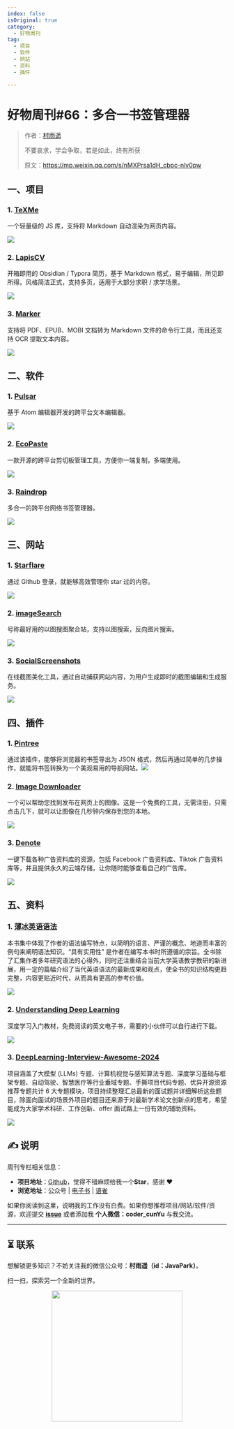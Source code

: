 ```yaml
---
index: false
isOriginal: true
category:
  - 好物周刊
tag:
  - 项目
  - 软件
  - 网站
  - 资料
  - 插件

---
```


# 好物周刊#66：多合一书签管理器

> 作者：[村雨遥](https://github.com/cunyu1943)
> 
> 不要哀求，学会争取，若是如此，终有所获
> 
> 原文：https://mp.weixin.qq.com/s/nMXPrsa1dH_cbpc-nlv0pw

## 一、项目

### 1. [TeXMe](https://github.com/susam/texme)

一个轻量级的 JS 库，支持将 Markdown 自动渲染为网页内容。

![](assets/0720-0726/1721692638454-66110f3b-9d7d-4fdf-b5b0-c76ea1a0b527.webp)

### 2. [LapisCV](https://github.com/BingyanStudio/LapisCV)

开箱即用的 Obsidian / Typora 简历，基于 Markdown 格式，易于编辑，所见即所得。风格简洁正式，支持多页，适用于大部分求职 / 求学场景。

![](assets/0720-0726/1721693570727-c43b6ffc-d726-456c-a898-3040369a4b80.webp)

### 3. [Marker](https://github.com/VikParuchuri/marker)

支持将 PDF、EPUB、MOBI 文档转为 Markdown 文件的命令行工具，而且还支持 OCR 提取文本内容。

![](assets/0720-0726/1721694039120-12901de4-c563-4f42-ba2e-6e978a852483.webp)

## 二、软件

### 1. [Pulsar](https://pulsar-edit.dev/)

基于 Atom 编辑器开发的跨平台文本编辑器。

![](assets/0720-0726/1721213835387-ca17cb2b-1de2-4689-b843-717124681bdf.png)

### 2. [EcoPaste](https://github.com/ayangweb/EcoPaste)

一款开源的跨平台剪切板管理工具，方便你一端复制，多端使用。

![](assets/0720-0726/1721607057838-68d262be-829d-4f34-a868-7eed22fcc7db.webp)

### 3. [Raindrop](https://raindrop.io/)

多合一的跨平台网络书签管理器。

![](assets/0720-0726/1721692975960-2cb4ca23-16f8-4797-bb17-a294103cd0c8.webp)

## 三、网站

### 1. [Starflare](https://starflare.app/)

通过 Github 登录，就能够高效管理你 star 过的内容。

![](assets/0720-0726/1721214038815-2781da81-c225-41e8-a389-1dc7c3b5dea3.webp)

### 2. [imageSearch](https://picfind.top)

号称最好用的以图搜图聚合站，支持以图搜索，反向图片搜索。

![](assets/0720-0726/1721214356329-49117a33-3b71-48cd-9f1d-b65dbcf1f5b6.webp)

### 3. [SocialScreenshots](https://socialscreenshots.com/)

在线截图美化工具，通过自动捕获网站内容，为用户生成即时的截图编辑和生成服务。

![](assets/0720-0726/1721215165104-876d9617-b9aa-418a-a119-dac76d56e0d2.webp)

## 四、插件

### 1. [Pintree](https://chromewebstore.google.com/detail/pintree-bookmarks-exporte/mjcglnkikjidokobpfdcdmcnfdicojce)

通过该插件，能够将浏览器的书签导出为 JSON 格式，然后再通过简单的几步操作，就能将书签转换为一个美观易用的导航网站。![](assets/0720-0726/1721606446358-a217e4e7-8d6a-4d84-a38c-e158bd1babf1.png)

### 2. [Image Downloader](https://chromewebstore.google.com/detail/image-downloader-save-pic/daeljdgmllhgmbdkpgnaojldjkdgkbjg)

一个可以帮助您找到发布在网页上的图像。这是一个免费的工具，无需注册，只需点击几下，就可以让图像在几秒钟内保存到您的本地。

![](assets/0720-0726/1721647071217-4d80d981-7619-4825-8e32-bc87d0304814.webp)

### 3. [Denote](https://chromewebstore.google.com/detail/okieokifcnnigcgceookjighhplbhcip)

一键下载各种广告资料库的资源，包括 Facebook 广告资料库、Tiktok 广告资料库等，并且提供永久的云端存储，让你随时能够查看自己的广告库。

![](assets/0720-0726/1721647337814-8643dfe2-4736-40ac-bc2e-7df43593eb41.webp)

## 五、资料

### 1. [薄冰英语语法](https://oldwestenglish.github.io/grammar)

本书集中体现了作者的语法编写特点，以简明的语言、严谨的概念、地道而丰富的例句来阐明语法知识。“具有实用性” 是作者在编写本书时所遵循的宗旨。全书除了汇集作者多年研究语法的心得外，同时还注重结合当前大学英语教学教研的新进展，用一定的篇幅介绍了当代英语语法的最新成果和观点，使全书的知识结构更趋完整，内容更贴近时代，从而具有更高的参考价值。

![](assets/0720-0726/1721607232467-47a13837-bfbc-415b-a087-21ff0dc8e5ef.webp)

### 2. [Understanding Deep Learning](https://udlbook.github.io/udlbook/)

深度学习入门教材，免费阅读的英文电子书，需要的小伙伴可以自行进行下载。

![](assets/0720-0726/1721607331657-fe55fe1b-5f25-43e2-a137-1eddca3133e5.webp)

### 3. [DeepLearning-Interview-Awesome-2024](https://github.com/315386775/DeepLearing-Interview-Awesome-2024)

项目涵盖了大模型 (LLMs) 专题、计算机视觉与感知算法专题、深度学习基础与框架专题、自动驾驶、智慧医疗等行业垂域专题、手撕项目代码专题、优异开源资源推荐专题共计 6 大专题模块，项目持续整理汇总最新的面试题并详细解析这些题目，除面向面试的场景外项目的题目还来源于对最新学术论文创新点的思考，希望能成为大家学术科研、工作创新、offer 面试路上一份有效的辅助资料。

![](assets/0720-0726/1721608191381-4fb3164e-93dd-427c-bbf8-3b6c2fff492c.webp)

## ✍️ 说明

周刊专栏相关信息：

- **项目地址**：[Github](https://github.com/cunyu1943/weekly)，觉得不错麻烦给我一个**Star**，感谢 ❤️
- **浏览地址**：公众号 | [电子书](https://cunyu1943.github.io/weekly) | [语雀](https://yuque.com/cunyu1943/weekly)

如果你阅读到这里，说明我的工作没有白费。如果你想推荐项目/网站/软件/资源，欢迎提交 **[issue](https://github.com/cunyu1943/weekly/issues)** 或者添加我 **个人微信：coder_cunYu** 与我交流。

---

## ⏳ 联系

想解锁更多知识？不妨关注我的微信公众号：**村雨遥（id：JavaPark）**。

扫一扫，探索另一个全新的世界。

<center>
<img src="/contact/contact.png" width="300">
</center>


